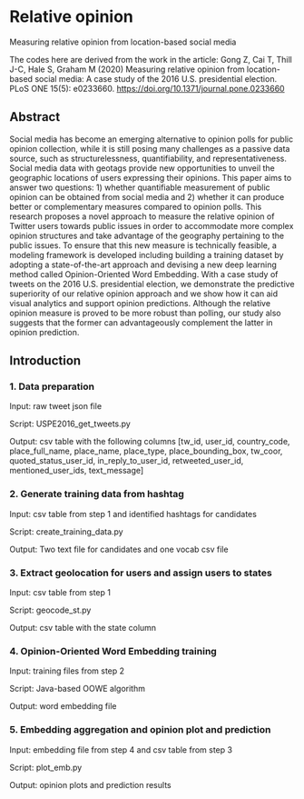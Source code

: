 # Relative opinion
Measuring relative opinion from location-based social media

The codes here are derived from the work in the article:
Gong Z, Cai T, Thill J-C, Hale S, Graham M (2020) Measuring relative opinion from location-based social media: A case study of the 2016 U.S. presidential election. PLoS ONE 15(5): e0233660. https://doi.org/10.1371/journal.pone.0233660

## Abstract
Social media has become an emerging alternative to opinion polls for public opinion collection, while it is still posing many challenges as a passive data source, such as structurelessness, quantifiability, and representativeness. Social media data with geotags provide new opportunities to unveil the geographic locations of users expressing their opinions. This paper aims to answer two questions: 1) whether quantifiable measurement of public opinion can be obtained from social media and 2) whether it can produce better or complementary measures compared to opinion polls. This research proposes a novel approach to measure the relative opinion of Twitter users towards public issues in order to accommodate more complex opinion structures and take advantage of the geography pertaining to the public issues. To ensure that this new measure is technically feasible, a modeling framework is developed including building a training dataset by adopting a state-of-the-art approach and devising a new deep learning method called Opinion-Oriented Word Embedding. With a case study of tweets on the 2016 U.S. presidential election, we demonstrate the predictive superiority of our relative opinion approach and we show how it can aid visual analytics and support opinion predictions. Although the relative opinion measure is proved to be more robust than polling, our study also suggests that the former can advantageously complement the latter in opinion prediction.

## Introduction
### 1. Data preparation

Input: raw tweet json file

Script: USPE2016_get_tweets.py

Output: csv table with the following columns
[tw_id, user_id, country_code, place_full_name, place_name, place_type, place_bounding_box, tw_coor, quoted_status_user_id, in_reply_to_user_id, retweeted_user_id, mentioned_user_ids, text_message]

### 2. Generate training data from hashtag

Input: csv table from step 1 and identified hashtags for candidates

Script: create_training_data.py

Output: Two text file for candidates and one vocab csv file

### 3. Extract geolocation for users and assign users to states

Input: csv table from step 1

Script: geocode_st.py

Output: csv table with the state column

### 4. Opinion-Oriented Word Embedding training

Input: training files from step 2

Script: Java-based OOWE algorithm

Output: word embedding file

### 5. Embedding aggregation and opinion plot and prediction

Input: embedding file from step 4 and csv table from step 3

Script: plot_emb.py

Output: opinion plots and prediction results

